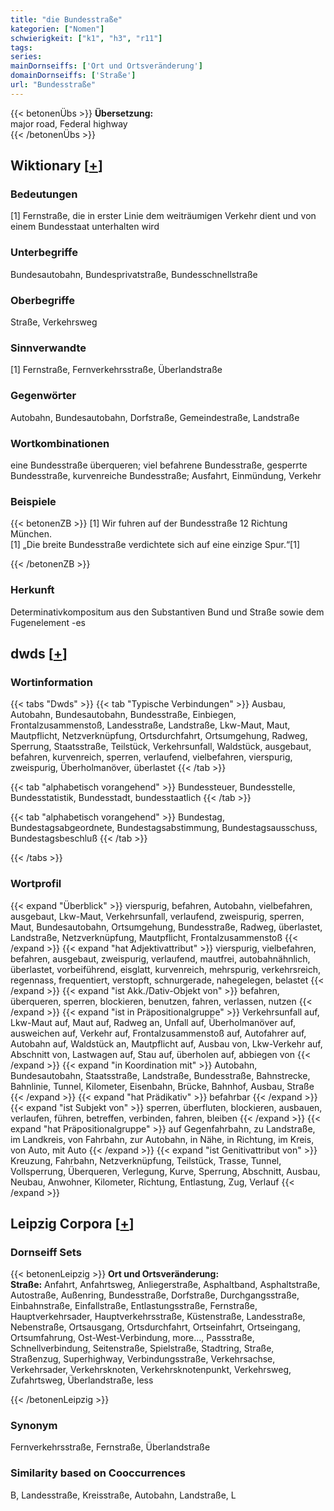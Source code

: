 ```yaml
---
title: "die Bundesstraße"
kategorien: ["Nomen"]
schwierigkeit: ["k1", "h3", "r11"]
tags:
series:
mainDornseiffs: ['Ort und Ortsveränderung']
domainDornseiffs: ['Straße']
url: "Bundesstraße"
---
```


{{< betonenÜbs >}}
**Übersetzung:**  
major road, Federal highway  
{{< /betonenÜbs >}}

## Wiktionary [[+](https://de.wiktionary.org/wiki/Bundesstraße)]

### Bedeutungen
[1] Fernstraße, die in erster Linie dem weiträumigen Verkehr dient und von einem Bundesstaat unterhalten wird  

### Unterbegriffe
Bundesautobahn, Bundesprivatstraße, Bundesschnellstraße  

### Oberbegriffe
Straße, Verkehrsweg  

### Sinnverwandte
[1] Fernstraße, Fernverkehrsstraße, Überlandstraße  

### Gegenwörter
Autobahn, Bundesautobahn, Dorfstraße, Gemeindestraße, Landstraße  

### Wortkombinationen
eine Bundesstraße überqueren; viel befahrene Bundesstraße, gesperrte Bundesstraße, kurvenreiche Bundesstraße; Ausfahrt, Einmündung, Verkehr  

### Beispiele
{{< betonenZB >}}
[1] Wir fuhren auf der Bundesstraße 12 Richtung München.  
[1] „Die breite Bundesstraße verdichtete sich auf eine einzige Spur.“[1]  

{{< /betonenZB >}}
### Herkunft
Determinativkompositum aus den Substantiven Bund und Straße sowie dem Fugenelement -es  



## dwds [[+](https://www.dwds.de/wb/Bundesstraße)]

### Wortinformation
{{< tabs "Dwds" >}}
{{< tab "Typische Verbindungen" >}}
Ausbau, Autobahn, Bundesautobahn, Bundesstraße, Einbiegen, Frontalzusammenstoß, Landesstraße, Landstraße, Lkw-Maut, Maut, Mautpflicht, Netzverknüpfung, Ortsdurchfahrt, Ortsumgehung, Radweg, Sperrung, Staatsstraße, Teilstück, Verkehrsunfall, Waldstück, ausgebaut, befahren, kurvenreich, sperren, verlaufend, vielbefahren, vierspurig, zweispurig, Überholmanöver, überlastet
{{< /tab >}}

{{< tab "alphabetisch vorangehend" >}}
Bundessteuer, Bundesstelle, Bundesstatistik, Bundesstadt, bundesstaatlich
{{< /tab >}}

{{< tab "alphabetisch vorangehend" >}}
Bundestag, Bundestagsabgeordnete, Bundestagsabstimmung, Bundestagsausschuss, Bundestagsbeschluß
{{< /tab >}}

{{< /tabs >}}

### Wortprofil
{{< expand "Überblick" >}} vierspurig, befahren, Autobahn, vielbefahren, ausgebaut, Lkw-Maut, Verkehrsunfall, verlaufend, zweispurig, sperren, Maut, Bundesautobahn, Ortsumgehung, Bundesstraße, Radweg, überlastet, Landstraße, Netzverknüpfung, Mautpflicht, Frontalzusammenstoß {{< /expand >}}
{{< expand "hat Adjektivattribut" >}} vierspurig, vielbefahren, befahren, ausgebaut, zweispurig, verlaufend, mautfrei, autobahnähnlich, überlastet, vorbeiführend, eisglatt, kurvenreich, mehrspurig, verkehrsreich, regennass, frequentiert, verstopft, schnurgerade, nahegelegen, belastet {{< /expand >}}
{{< expand "ist Akk./Dativ-Objekt von" >}} befahren, überqueren, sperren, blockieren, benutzen, fahren, verlassen, nutzen {{< /expand >}}
{{< expand "ist in Präpositionalgruppe" >}} Verkehrsunfall auf, Lkw-Maut auf, Maut auf, Radweg an, Unfall auf, Überholmanöver auf, ausweichen auf, Verkehr auf, Frontalzusammenstoß auf, Autofahrer auf, Autobahn auf, Waldstück an, Mautpflicht auf, Ausbau von, Lkw-Verkehr auf, Abschnitt von, Lastwagen auf, Stau auf, überholen auf, abbiegen von {{< /expand >}}
{{< expand "in Koordination mit" >}} Autobahn, Bundesautobahn, Staatsstraße, Landstraße, Bundesstraße, Bahnstrecke, Bahnlinie, Tunnel, Kilometer, Eisenbahn, Brücke, Bahnhof, Ausbau, Straße {{< /expand >}}
{{< expand "hat Prädikativ" >}} befahrbar {{< /expand >}}
{{< expand "ist Subjekt von" >}} sperren, überfluten, blockieren, ausbauen, verlaufen, führen, betreffen, verbinden, fahren, bleiben {{< /expand >}}
{{< expand "hat Präpositionalgruppe" >}} auf Gegenfahrbahn, zu Landstraße, im Landkreis, von Fahrbahn, zur Autobahn, in Nähe, in Richtung, im Kreis, von Auto, mit Auto {{< /expand >}}
{{< expand "ist Genitivattribut von" >}} Kreuzung, Fahrbahn, Netzverknüpfung, Teilstück, Trasse, Tunnel, Vollsperrung, Überqueren, Verlegung, Kurve, Sperrung, Abschnitt, Ausbau, Neubau, Anwohner, Kilometer, Richtung, Entlastung, Zug, Verlauf {{< /expand >}}

## Leipzig Corpora [[+](https://corpora.uni-leipzig.de/en/res?word=Bundesstraße&corpusId=deu_newscrawl-public_2018)]

### Dornseiff Sets
{{< betonenLeipzig >}}
**Ort und Ortsveränderung:**  
**Straße:** Anfahrt, Anfahrtsweg, Anliegerstraße, Asphaltband, Asphaltstraße, Autostraße, Außenring, Bundesstraße, Dorfstraße, Durchgangsstraße, Einbahnstraße, Einfallstraße, Entlastungsstraße, Fernstraße, Hauptverkehrsader, Hauptverkehrsstraße, Küstenstraße, Landesstraße, Nebenstraße, Ortsausgang, Ortsdurchfahrt, Ortseinfahrt, Ortseingang, Ortsumfahrung, Ost-West-Verbindung, more..., Passstraße, Schnellverbindung, Seitenstraße, Spielstraße, Stadtring, Straße, Straßenzug, Superhighway, Verbindungsstraße, Verkehrsachse, Verkehrsader, Verkehrsknoten, Verkehrsknotenpunkt, Verkehrsweg, Zufahrtsweg, Überlandstraße, less  

{{< /betonenLeipzig >}}

### Synonym
Fernverkehrsstraße, Fernstraße, Überlandstraße


### Similarity based on Cooccurrences
B, Landesstraße, Kreisstraße, Autobahn, Landstraße, L


